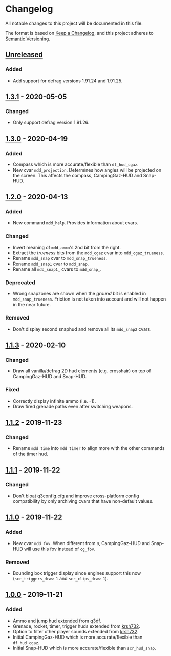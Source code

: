 # Changelog
All notable changes to this project will be documented in this file.

The format is based on [Keep a Changelog](https://keepachangelog.com/en/1.0.0/),
and this project adheres to [Semantic Versioning](https://semver.org/spec/v2.0.0.html).

## [Unreleased]
### Added
- Add support for defrag versions 1.91.24 and 1.91.25.

## [1.3.1] - 2020-05-05
### Changed
- Only support defrag version 1.91.26.

## [1.3.0] - 2020-04-19
### Added
- Compass which is more accurate/flexible than `df_hud_cgaz`.
- New cvar `mdd_projection`. Determines how angles will be projected on the screen. This affects the compass, CampingGaz-HUD and Snap-HUD.

## [1.2.0] - 2020-04-13
### Added
- New command `mdd_help`. Provides information about cvars.

### Changed
- Invert meaning of `mdd_ammo`'s 2nd bit from the right.
- Extract the *trueness* bits from the `mdd_cgaz` cvar into `mdd_cgaz_trueness`.
- Rename `mdd_snap` cvar to `mdd_snap_trueness`.
- Rename `mdd_snap1` cvar to `mdd_snap`.
- Rename all `mdd_snap1_` cvars to `mdd_snap_`.

### Deprecated
- Wrong snapzones are shown when the *ground* bit is enabled in `mdd_snap_trueness`. Friction is not taken into account and will not happen in the near future.

### Removed
- Don't display second snaphud and remove all its `mdd_snap2` cvars.

## [1.1.3] - 2020-02-10
### Changed
- Draw all vanilla/defrag 2D hud elements (e.g. crosshair) on top of CampingGaz-HUD and Snap-HUD.

### Fixed
- Correctly display infinite ammo (i.e. -1).
- Draw fired grenade paths even after switching weapons.

## [1.1.2] - 2019-11-23
### Changed
- Rename `mdd_time` into `mdd_timer` to align more with the other commands of the timer hud.

## [1.1.1] - 2019-11-22
### Changed
- Don't bloat q3config.cfg and improve cross-platform config compatibility by only archiving cvars that have non-default values.

## [1.1.0] - 2019-11-22
### Added
- New cvar `mdd_fov`. When different from `0`, CampingGaz-HUD and Snap-HUD will use this fov instead of `cg_fov`.

### Removed
- Bounding box trigger display since engines support this now (`scr_triggers_draw 1` and `scr_clips_draw 1`).

## [1.0.0] - 2019-11-21
### Added
- Ammo and jump hud extended from [q3df](https://github.com/q3df/cgame_proxymod).
- Grenade, rocket, timer, trigger huds extended from [krsh732](https://github.com/krsh732/cgame_proxymod).
- Option to filter other player sounds extended from [krsh732](https://github.com/krsh732/cgame_proxymod).
- Initial CampingGaz-HUD which is more accurate/flexible than `df_hud_cgaz`.
- Initial Snap-HUD which is more accurate/flexible than `scr_hud_snap`.

[Unreleased]: ../../compare/v1.3.1...HEAD
[1.3.1]: ../../compare/v1.3.0...v1.3.1
[1.3.0]: ../../compare/v1.2.0...v1.3.0
[1.2.0]: ../../compare/v1.1.3...v1.2.0
[1.1.3]: ../../compare/v1.1.2...v1.1.3
[1.1.2]: ../../compare/v1.1.1...v1.1.2
[1.1.1]: ../../compare/v1.1.0...v1.1.1
[1.1.0]: ../../compare/v1.0.0...v1.1.0
[1.0.0]: ../../releases/tag/v1.0.0
